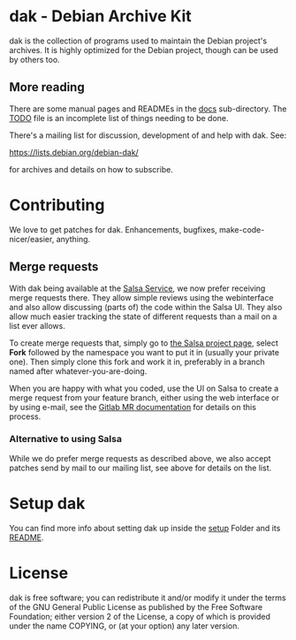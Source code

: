 # dak - Debian Archive Kit

dak is the collection of programs used to maintain the Debian
project's archives. It is highly optimized for the Debian project,
though can be used by others too.

## More reading
There are some manual pages and READMEs in the [docs](docs) sub-directory.  The
[TODO](docs/TODO) file is an incomplete list of things needing to be done.

There's a mailing list for discussion, development of and help with
dak.  See:

  https://lists.debian.org/debian-dak/

for archives and details on how to subscribe.

# Contributing
We love to get patches for dak. Enhancements, bugfixes,
make-code-nicer/easier, anything.

## Merge requests
With dak being available at the [Salsa Service](https://salsa.debian.org), we 
now prefer receiving merge requests there. They allow simple reviews
using the webinterface and also allow discussing (parts of) the code
within the Salsa UI. They also allow much easier tracking the state of
different requests than a mail on a list ever allows.

To create merge requests that, simply go to [the Salsa project
page](https://salsa.debian.org/ftp-team/dak), select **Fork** followed
by the namespace you want to put it in (usually your private one).
Then simply clone this fork and work it in, preferably in a branch
named after whatever-you-are-doing.

When you are happy with what you coded, use the UI on Salsa to create
a merge request from your feature branch, either using the web
interface or by using e-mail, see the [Gitlab MR
documentation](https://docs.gitlab.com/ce/user/project/merge_requests/)
for details on this process.


### Alternative to using Salsa
While we do prefer merge requests as described above, we also accept
patches send by mail to our mailing list, see above for details on
the list.

# Setup dak
You can find more info about setting dak up inside the [setup](setup)
Folder and its [README](setup/README).

# License

dak is free software; you can redistribute it and/or modify it under
the terms of the GNU General Public License as published by the Free
Software Foundation; either version 2 of the License, a copy of which
is provided under the name COPYING, or (at your option) any later
version.
